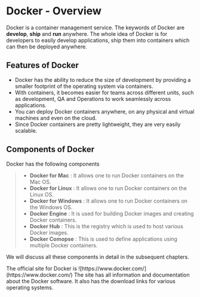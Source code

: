 # Docker - Overview
Docker is a container management service. The keywords of Docker are <b>develop</b>, <b>ship</b> and <b>run</b> anywhere. The whole idea of Docker is for developers to easily develop applications, ship them into containers which can then be deployed anywhere.

## Features of Docker
- Docker has the ability to reduce the size of development by providing a smaller footprint of the operating system via containers.
- With containers, it becomes easier for teams across different units, such as development, QA and Operations to work seamlessly across applications.
- You can deploy Docker containers anywhere, on any physical and virtual machines and even on the cloud.
- Since Docker containers are pretty lightweight, they are very easily scalable.
    
## Components of Docker
Docker has the following components
> - <b>Docker for Mac</b> : It allows one to run Docker containers on the Mac OS.
> - <b>Docker for Linux</b> : It allows one to run Docker containers on the Linux OS.
> - <b>Docker for Windows</b> : It allows one to run Docker containers on the Windows OS.
> - <b>Docker Engine</b> : It is used for building Docker images and creating Docker containers.
> - <b>Docker Hub</b> : This is the registry which is used to host various Docker images.
> - <b>Docker Comopse</b> : This is used to define applications using multiple Docker containers.
<p>
We will discuss all these components in detail in the subsequent chapters.
</p>
<p>
The official site for Docker is ![https://www.docker.com/](https://www.docker.com/) The site has all information and documentation about the Docker software. It also has the download links for various operating systems.
</p>

